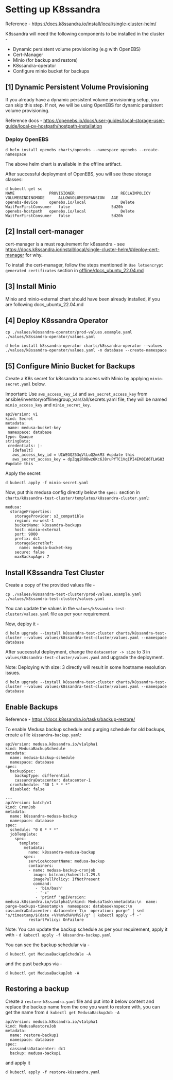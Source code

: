 # Setting up K8ssandra
Reference - https://docs.k8ssandra.io/install/local/single-cluster-helm/

K8ssandra will need the following components to be installed in the cluster - 
- Dynamic persistent volume provisioning (e.g with OpenEBS)
- Cert-Manager
- Minio (for backup and restore)
- K8ssandra-operator
- Configure minio bucket for backups

## [1] Dynamic Persistent Volume Provisioning
If you already have a dynamic persistent volume provisioning setup, you can skip this step. If not, we will be using OpenEBS for dynamic persistent volume provisioning.

Reference docs - https://openebs.io/docs/user-guides/local-storage-user-guide/local-pv-hostpath/hostpath-installation

### Deploy OpenEBS

```
d helm install openebs charts/openebs --namespace openebs --create-namespace
```
The above helm chart is available in the offline artifact.

After successful deployment of OpenEBS, you will see these storage classes:
```
d kubectl get sc
NAME               PROVISIONER                    RECLAIMPOLICY   VOLUMEBINDINGMODE      ALLOWVOLUMEEXPANSION   AGE
openebs-device     openebs.io/local               Delete          WaitForFirstConsumer   false                  5d20h
openebs-hostpath   openebs.io/local               Delete          WaitForFirstConsumer   false                  5d20h
```

## [2] Install cert-manager
cert-manager is a must requirement for k8ssandra - see https://docs.k8ssandra.io/install/local/single-cluster-helm/#deploy-cert-manager for why.

To install the cert-manager, follow the steps mentioned in `Use letsencrypt generated certificates` section in [offline/docs_ubuntu_22.04.md](./docs_ubuntu_22.04.md)

## [3] Install Minio
Minio and minio-external chart should have been already installed, if you are following docs_ubuntu_22.04.md

## [4] Deploy K8ssandra Operator
```
cp ./values/k8ssandra-operator/prod-values.example.yaml ./values/k8ssandra-operator/values.yaml

d helm install k8ssandra-operator charts/k8ssandra-operator --values ./values/k8ssandra-operator/values.yaml -n database --create-namespace
```

## [5] Configure Minio Bucket for Backups
Create a K8s secret for k8ssandra to access with Minio by applying `minio-secret.yaml` below.

Important: Use `aws_access_key_id` and `aws_secret_access_key` from ansible/inventory/offline/group_vars/all/secrets.yaml file, they will be named `minio_access_key` and `minio_secret_key`.

```
apiVersion: v1
kind: Secret
metadata:
 name: medusa-bucket-key
 namespace: database
type: Opaque
stringData:
 credentials: |-
   [default]
   aws_access_key_id = UIWEGQZ53qVlLuQ2mkM3 #update this
   aws_secret_access_key = dpZqqiR0Bwz6Kc6J8ruPfTC1VqIPI4EM0Id6TLWG83 #update this
```

Apply the secret:

```d kubectl apply -f minio-secret.yaml```

Now, put this medusa config directly below the `spec:` section in `charts/k8ssandra-test-cluster/templates/k8ssandra-cluster.yaml`:
```
medusa:
  storageProperties:
    storageProvider: s3_compatible
    region: eu-west-1
    bucketName: k8ssandra-backups
    host: minio-external
    port: 9000
    prefix: dc1
    storageSecretRef:
      name: medusa-bucket-key
    secure: false
    maxBackupAge: 7
```

## Install K8ssandra Test Cluster
Create a copy of the provided values file -
```
cp ./values/k8ssandra-test-cluster/prod-values.example.yaml ./values/k8ssandra-test-cluster/values.yaml
```

You can update the values in the `values/k8ssandra-test-cluster/values.yaml` file as per your requirement.

Now, deploy it -

```
d helm upgrade --install k8ssandra-test-cluster charts/k8ssandra-test-cluster --values values/k8ssandra-test-cluster/values.yaml --namespace database
```

After successful deployment, change the `datacenter -> size` to 3 in ```values/k8ssandra-test-cluster/values.yaml``` and upgrade the deployment.

Note: Deploying with size: 3 directly will result in some hostname resolution issues.
```
d helm upgrade --install k8ssandra-test-cluster charts/k8ssandra-test-cluster --values values/k8ssandra-test-cluster/values.yaml --namespace database
```

## Enable Backups
Reference - https://docs.k8ssandra.io/tasks/backup-restore/

To enable Medusa backup schedule and purging schedule for old backups, create a file `k8ssandra-backup.yaml`:
```
apiVersion: medusa.k8ssandra.io/v1alpha1
kind: MedusaBackupSchedule
metadata:
  name: medusa-backup-schedule
  namespace: database
spec:
  backupSpec:
    backupType: differential
    cassandraDatacenter: datacenter-1
  cronSchedule: "30 1 * * *"
  disabled: false
  
---
apiVersion: batch/v1
kind: CronJob
metadata:
  name: k8ssandra-medusa-backup
  namespace: database
spec:
  schedule: "0 0 * * *"
  jobTemplate:
    spec:
      template:
        metadata:
          name: k8ssandra-medusa-backup
        spec:
          serviceAccountName: medusa-backup
          containers:
          - name: medusa-backup-cronjob
            image: bitnami/kubectl:1.29.3
            imagePullPolicy: IfNotPresent
            command:
             - 'bin/bash'
             - '-c'
             - 'printf "apiVersion: medusa.k8ssandra.io/v1alpha1\nkind: MedusaTask\nmetadata:\n  name: purge-backups-timestamp\n  namespace: database\nspec:\n  cassandraDatacenter: datacenter-1\n  operation: purge" | sed "s/timestamp/$(date +%Y%m%d%H%M%S)/g" | kubectl apply -f -'
          restartPolicy: OnFailure
```

Note: You can update the backup schedule as per your requirement, apply it with - 
```d kubectl apply -f k8ssandra-backup.yaml ```

You can see the backup schedular via -

```d kubectl get MedusaBackupSchedule -A```

and the past backups via - 

```d kubectl get MedusaBackupJob -A```

## Restoring a backup
Create a `restore-k8ssandra.yaml` file and put into it below content and replace the backup name from the one you want to restore with, you can get the name from `d kubectl get MedusaBackupJob -A`

```
apiVersion: medusa.k8ssandra.io/v1alpha1
kind: MedusaRestoreJob
metadata:
  name: restore-backup1
  namespace: database
spec:
  cassandraDatacenter: dc1
  backup: medusa-backup1
```

and apply it

```d kubectl apply -f restore-k8ssandra.yaml```
